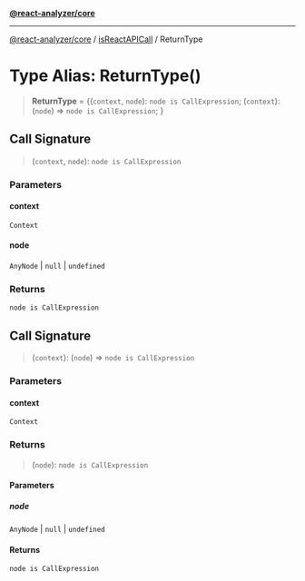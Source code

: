 [**@react-analyzer/core**](../../../../README.md)

***

[@react-analyzer/core](../../../../README.md) / [isReactAPICall](../README.md) / ReturnType

# Type Alias: ReturnType()

> **ReturnType** = \{(`context`, `node`): `node is CallExpression`; (`context`): (`node`) => `node is CallExpression`; \}

## Call Signature

> (`context`, `node`): `node is CallExpression`

### Parameters

#### context

`Context`

#### node

`AnyNode` | `null` | `undefined`

### Returns

`node is CallExpression`

## Call Signature

> (`context`): (`node`) => `node is CallExpression`

### Parameters

#### context

`Context`

### Returns

> (`node`): `node is CallExpression`

#### Parameters

##### node

`AnyNode` | `null` | `undefined`

#### Returns

`node is CallExpression`
